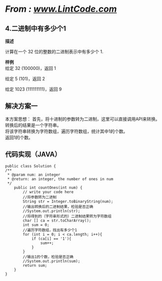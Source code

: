 # *From : www.LintCode.com*
## 4.二进制中有多少个1
**描述**
  
计算在一个 32 位的整数的二进制表示中有多少个 1.
  

**样例**  
给定 32 (100000)，返回 1

给定 5 (101)，返回 2

给定 1023 (111111111)，返回 9
 
## 解决方案一
本方案思想：
首先，将十进制的参数转为二进制，这里可以直接调用API来转换。  
转换后的结果是一个字符串。  
将该字符串转换为字符数组，遍历字符数组，统计其中1的个数。  
返回1的个数。  

## 代码实现（JAVA）
	
	public class Solution {
    /**
     * @param num: an integer
     * @return: an integer, the number of ones in num
     */
	    public int countOnes(int num) {
	        // write your code here
	        //将参数转为二进制
	        String str = Integer.toBinaryString(num);
	        //输出转换后的二进制结果，检验是否正确
	        //System.out.println(str);
	        //将得到的（字符串形式的）二进制结果转为字符数组
	        char [] ca = str.toCharArray();
	        int sum = 0;
	        //遍历字符数组，找出有多少个1
	        for (int i = 0; i < ca.length; i++){
	            if (ca[i] == '1'){
	                sum++;
	            }
	        }
	        //输出1的个数，检验是否正确
	        //System.out.println(sum);
	        return sum;
	    }
	}